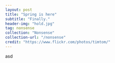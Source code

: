 ```yaml
---
layout: post
title: "Spring is here"
subtitle: "Finally."
header-img: "hold.jpg"
tag: nonsense
collection: "Nonsense"
collection-url: "/nonsense"
credit: "https://www.flickr.com/photos/timtom/"
---
```


asd